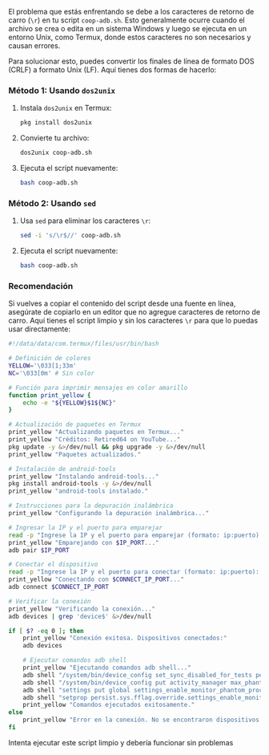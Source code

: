 El problema que estás enfrentando se debe a los caracteres de retorno de carro (`\r`) en tu script `coop-adb.sh`. Esto generalmente ocurre cuando el archivo se crea o edita en un sistema Windows y luego se ejecuta en un entorno Unix, como Termux, donde estos caracteres no son necesarios y causan errores.

Para solucionar esto, puedes convertir los finales de línea de formato DOS (CRLF) a formato Unix (LF). Aquí tienes dos formas de hacerlo:

### Método 1: Usando `dos2unix`
1. Instala `dos2unix` en Termux:
   ```sh
   pkg install dos2unix
   ```
2. Convierte tu archivo:
   ```sh
   dos2unix coop-adb.sh
   ```
3. Ejecuta el script nuevamente:
   ```sh
   bash coop-adb.sh
   ```

### Método 2: Usando `sed`
1. Usa `sed` para eliminar los caracteres `\r`:
   ```sh
   sed -i 's/\r$//' coop-adb.sh
   ```
2. Ejecuta el script nuevamente:
   ```sh
   bash coop-adb.sh
   ```

### Recomendación
Si vuelves a copiar el contenido del script desde una fuente en línea, asegúrate de copiarlo en un editor que no agregue caracteres de retorno de carro. Aquí tienes el script limpio y sin los caracteres `\r` para que lo puedas usar directamente:

```sh
#!/data/data/com.termux/files/usr/bin/bash

# Definición de colores
YELLOW='\033[1;33m'
NC='\033[0m' # Sin color

# Función para imprimir mensajes en color amarillo
function print_yellow {
    echo -e "${YELLOW}$1${NC}"
}

# Actualización de paquetes en Termux
print_yellow "Actualizando paquetes en Termux..."
print_yellow "Créditos: Retired64 on YouTube..."
pkg update -y &>/dev/null && pkg upgrade -y &>/dev/null
print_yellow "Paquetes actualizados."

# Instalación de android-tools
print_yellow "Instalando android-tools..."
pkg install android-tools -y &>/dev/null
print_yellow "android-tools instalado."

# Instrucciones para la depuración inalámbrica
print_yellow "Configurando la depuración inalámbrica..."

# Ingresar la IP y el puerto para emparejar
read -p "Ingrese la IP y el puerto para emparejar (formato: ip:puerto): " IP_PORT
print_yellow "Emparejando con $IP_PORT..."
adb pair $IP_PORT

# Conectar el dispositivo
read -p "Ingrese la IP y el puerto para conectar (formato: ip:puerto): " CONNECT_IP_PORT
print_yellow "Conectando con $CONNECT_IP_PORT..."
adb connect $CONNECT_IP_PORT

# Verificar la conexión
print_yellow "Verificando la conexión..."
adb devices | grep 'device$' &>/dev/null

if [ $? -eq 0 ]; then
    print_yellow "Conexión exitosa. Dispositivos conectados:"
    adb devices

    # Ejecutar comandos adb shell
    print_yellow "Ejecutando comandos adb shell..."
    adb shell "/system/bin/device_config set_sync_disabled_for_tests persistent"
    adb shell "/system/bin/device_config put activity_manager max_phantom_processes 2147483647"
    adb shell "settings put global settings_enable_monitor_phantom_procs false"
    adb shell "setprop persist.sys.fflag.override.settings_enable_monitor_phantom_procs false"
    print_yellow "Comandos ejecutados exitosamente."
else
    print_yellow "Error en la conexión. No se encontraron dispositivos conectados."
fi
```

Intenta ejecutar este script limpio y debería funcionar sin problemas
